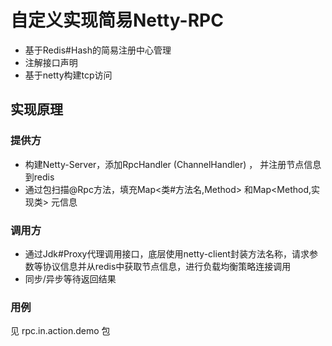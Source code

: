# 自定义实现简易Netty-RPC

- 基于Redis#Hash的简易注册中心管理
- 注解接口声明
- 基于netty构建tcp访问

## 实现原理

### 提供方
- 构建Netty-Server，添加RpcHandler (ChannelHandler) ， 并注册节点信息到redis
- 通过包扫描@Rpc方法，填充Map<类#方法名,Method> 和Map<Method,实现类> 元信息

### 调用方
- 通过Jdk#Proxy代理调用接口，底层使用netty-client封装方法名称，请求参数等协议信息并从redis中获取节点信息，进行负载均衡策略连接调用
- 同步/异步等待返回结果

### 用例
见 rpc.in.action.demo 包


